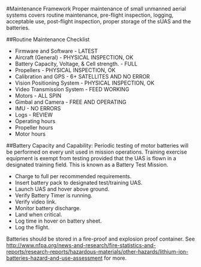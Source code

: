 #Maintenance Framework
Proper maintenance of small unmanned aerial systems covers routine maintenance, pre-flight inspection, logging, acceptable use, post-flight inspection, proper storage of the sUAS and the batteries.

##Routine Maintenance Checklist
* Firmware and Software - LATEST
* Aircraft (General) - PHYSICAL INSPECTION, OK
* Battery Capacity, Voltage, & Cell strength. - FULL
* Propellers - PHYSICAL INSPECTION, OK
* Calibration and GPS - 6+ SATELLITES AND NO ERROR
* Vision Positioning System - PHYSICAL INSPECTION, OK
* Video Transmission System - FEED WORKING
* Motors - ALL SPIN
* Gimbal and Camera - FREE AND OPERATING
* IMU - NO ERRORS
* Logs - REVIEW
* Operating hours
* Propeller hours
* Motor hours

##Battery Capacity and Capability:
Periodic testing of motor batteries will be performed on every unit used in mission operations. Training exercise equipment is exempt from testing provided that the UAS is flown in a designated training field.  This is known as a Battery Test Mission.

* Charge to full per recommended requirements.
* Insert battery pack to designated test/training UAS.
* Launch UAS and hover above ground.
* Verify Battery Timer is running.
* Verify video link.
* Monitor battery discharge.
* Land when critical.
* Log time in hover on battery sheet.
* Log the flight.

Batteries should be stored in a fire-proof and explosion proof container.  See http://www.nfpa.org/news-and-research/fire-statistics-and-reports/research-reports/hazardous-materials/other-hazards/lithium-ion-batteries-hazard-and-use-assessment for more.
